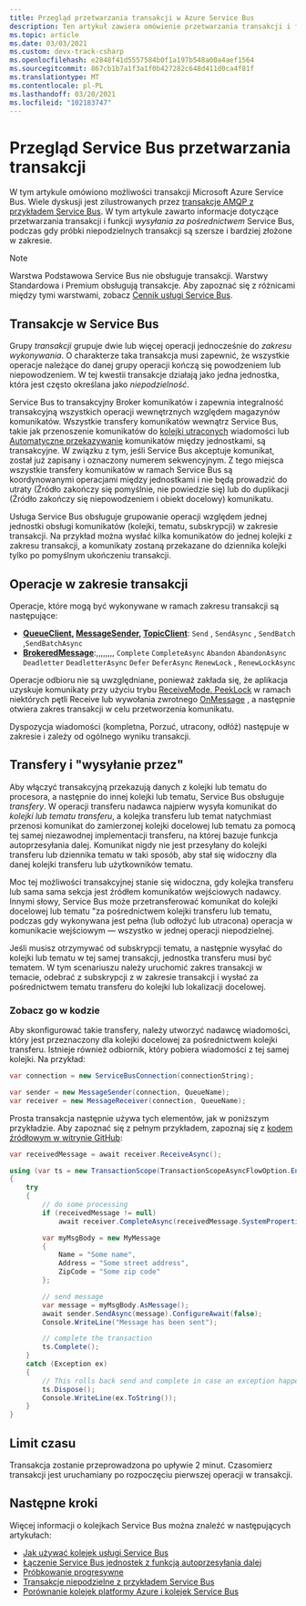```yaml
---
title: Przegląd przetwarzania transakcji w Azure Service Bus
description: Ten artykuł zawiera omówienie przetwarzania transakcji i funkcji wysyłania za pośrednictwem programu w Azure Service Bus.
ms.topic: article
ms.date: 03/03/2021
ms.custom: devx-track-csharp
ms.openlocfilehash: e2848f41d5557584b0f1a197b548a00a4aef1564
ms.sourcegitcommit: 867cb1b7a1f3a1f0b427282c648d411d0ca4f81f
ms.translationtype: MT
ms.contentlocale: pl-PL
ms.lasthandoff: 03/20/2021
ms.locfileid: "102183747"
---
```

# <a name="overview-of-service-bus-transaction-processing"></a>Przegląd Service Bus przetwarzania transakcji

W tym artykule omówiono możliwości transakcji Microsoft Azure Service Bus. Wiele dyskusji jest zilustrowanych przez [transakcje AMQP z przykładem Service Bus](https://github.com/Azure/azure-service-bus/tree/master/samples/DotNet/Microsoft.Azure.ServiceBus/TransactionsAndSendVia/TransactionsAndSendVia/AMQPTransactionsSendVia). W tym artykule zawarto informacje dotyczące przetwarzania transakcji i funkcji *wysyłania za pośrednictwem* Service Bus, podczas gdy próbki niepodzielnych transakcji są szersze i bardziej złożone w zakresie.

> [!NOTE]
> Warstwa Podstawowa Service Bus nie obsługuje transakcji. Warstwy Standardowa i Premium obsługują transakcje. Aby zapoznać się z różnicami między tymi warstwami, zobacz [Cennik usługi Service Bus](https://azure.microsoft.com/pricing/details/service-bus/).

## <a name="transactions-in-service-bus"></a>Transakcje w Service Bus

Grupy *transakcji* grupuje dwie lub więcej operacji jednocześnie do *zakresu wykonywania*. O charakterze taka transakcja musi zapewnić, że wszystkie operacje należące do danej grupy operacji kończą się powodzeniem lub niepowodzeniem. W tej kwestii transakcje działają jako jedna jednostka, która jest często określana jako *niepodzielność*.

Service Bus to transakcyjny Broker komunikatów i zapewnia integralność transakcyjną wszystkich operacji wewnętrznych względem magazynów komunikatów. Wszystkie transfery komunikatów wewnątrz Service Bus, takie jak przenoszenie komunikatów do [kolejki utraconych](service-bus-dead-letter-queues.md) wiadomości lub [Automatyczne przekazywanie](service-bus-auto-forwarding.md) komunikatów między jednostkami, są transakcyjne. W związku z tym, jeśli Service Bus akceptuje komunikat, został już zapisany i oznaczony numerem sekwencyjnym. Z tego miejsca wszystkie transfery komunikatów w ramach Service Bus są koordynowanymi operacjami między jednostkami i nie będą prowadzić do utraty (Źródło zakończy się pomyślnie, nie powiedzie się) lub do duplikacji (Źródło zakończy się niepowodzeniem i obiekt docelowy) komunikatu.

Usługa Service Bus obsługuje grupowanie operacji względem jednej jednostki obsługi komunikatów (kolejki, tematu, subskrypcji) w zakresie transakcji. Na przykład można wysłać kilka komunikatów do jednej kolejki z zakresu transakcji, a komunikaty zostaną przekazane do dziennika kolejki tylko po pomyślnym ukończeniu transakcji.

## <a name="operations-within-a-transaction-scope"></a>Operacje w zakresie transakcji

Operacje, które mogą być wykonywane w ramach zakresu transakcji są następujące:

* **[QueueClient](/dotnet/api/microsoft.azure.servicebus.queueclient), [MessageSender](/dotnet/api/microsoft.azure.servicebus.core.messagesender), [TopicClient](/dotnet/api/microsoft.azure.servicebus.topicclient)**: `Send` , `SendAsync` , `SendBatch` ,`SendBatchAsync`
* **[BrokeredMessage](/dotnet/api/microsoft.servicebus.messaging.brokeredmessage)**:,,,,,,,, `Complete` `CompleteAsync` `Abandon` `AbandonAsync` `Deadletter` `DeadletterAsync` `Defer` `DeferAsync` `RenewLock` , `RenewLockAsync` 

Operacje odbioru nie są uwzględniane, ponieważ zakłada się, że aplikacja uzyskuje komunikaty przy użyciu trybu [ReceiveMode. PeekLock](/dotnet/api/microsoft.azure.servicebus.receivemode) w ramach niektórych pętli Receive lub wywołania zwrotnego [OnMessage](/dotnet/api/microsoft.servicebus.messaging.queueclient.onmessage) , a następnie otwiera zakres transakcji w celu przetworzenia komunikatu.

Dyspozycja wiadomości (kompletna, Porzuć, utracony, odłóż) następuje w zakresie i zależy od ogólnego wyniku transakcji.

## <a name="transfers-and-send-via"></a>Transfery i "wysyłanie przez"

Aby włączyć transakcyjną przekazują danych z kolejki lub tematu do procesora, a następnie do innej kolejki lub tematu, Service Bus obsługuje *transfery*. W operacji transferu nadawca najpierw wysyła komunikat do *kolejki lub tematu transferu*, a kolejka transferu lub temat natychmiast przenosi komunikat do zamierzonej kolejki docelowej lub tematu za pomocą tej samej niezawodnej implementacji transferu, na której bazuje funkcja autoprzesyłania dalej. Komunikat nigdy nie jest przesyłany do kolejki transferu lub dziennika tematu w taki sposób, aby stał się widoczny dla danej kolejki transferu lub użytkowników tematu.

Moc tej możliwości transakcyjnej stanie się widoczna, gdy kolejka transferu lub sama sama sekcja jest źródłem komunikatów wejściowych nadawcy. Innymi słowy, Service Bus może przetransferować komunikat do kolejki docelowej lub tematu "za pośrednictwem kolejki transferu lub tematu, podczas gdy wykonywana jest pełna (lub odłożyć lub utracona) operacja w komunikacie wejściowym — wszystko w jednej operacji niepodzielnej. 

Jeśli musisz otrzymywać od subskrypcji tematu, a następnie wysyłać do kolejki lub tematu w tej samej transakcji, jednostka transferu musi być tematem. W tym scenariuszu należy uruchomić zakres transakcji w temacie, odebrać z subskrypcji z w zakresie transakcji i wysłać za pośrednictwem tematu transferu do kolejki lub lokalizacji docelowej. 

### <a name="see-it-in-code"></a>Zobacz go w kodzie

Aby skonfigurować takie transfery, należy utworzyć nadawcę wiadomości, który jest przeznaczony dla kolejki docelowej za pośrednictwem kolejki transferu. Istnieje również odbiornik, który pobiera wiadomości z tej samej kolejki. Na przykład:

```csharp
var connection = new ServiceBusConnection(connectionString);

var sender = new MessageSender(connection, QueueName);
var receiver = new MessageReceiver(connection, QueueName);
```

Prosta transakcja następnie używa tych elementów, jak w poniższym przykładzie. Aby zapoznać się z pełnym przykładem, zapoznaj się z [kodem źródłowym w witrynie GitHub](https://github.com/Azure/azure-service-bus/tree/master/samples/DotNet/Microsoft.Azure.ServiceBus/TransactionsAndSendVia/TransactionsAndSendVia/AMQPTransactionsSendVia):

```csharp
var receivedMessage = await receiver.ReceiveAsync();

using (var ts = new TransactionScope(TransactionScopeAsyncFlowOption.Enabled))
{
    try
    {
        // do some processing
        if (receivedMessage != null)
            await receiver.CompleteAsync(receivedMessage.SystemProperties.LockToken);

        var myMsgBody = new MyMessage
        {
            Name = "Some name",
            Address = "Some street address",
            ZipCode = "Some zip code"
        };

        // send message
        var message = myMsgBody.AsMessage();
        await sender.SendAsync(message).ConfigureAwait(false);
        Console.WriteLine("Message has been sent");

        // complete the transaction
        ts.Complete();
    }
    catch (Exception ex)
    {
        // This rolls back send and complete in case an exception happens
        ts.Dispose();
        Console.WriteLine(ex.ToString());
    }
}
```

## <a name="timeout"></a>Limit czasu
Transakcja zostanie przeprowadzona po upływie 2 minut. Czasomierz transakcji jest uruchamiany po rozpoczęciu pierwszej operacji w transakcji. 

## <a name="next-steps"></a>Następne kroki

Więcej informacji o kolejkach Service Bus można znaleźć w następujących artykułach:

* [Jak używać kolejek usługi Service Bus](service-bus-dotnet-get-started-with-queues.md)
* [Łączenie Service Bus jednostek z funkcją autoprzesyłania dalej](service-bus-auto-forwarding.md)
* [Próbkowanie progresywne](https://github.com/Azure/azure-service-bus/tree/master/samples/DotNet/Microsoft.ServiceBus.Messaging/AutoForward)
* [Transakcje niepodzielne z przykładem Service Bus](https://github.com/Azure/azure-service-bus/tree/master/samples/DotNet/Microsoft.ServiceBus.Messaging/AtomicTransactions)
* [Porównanie kolejek platformy Azure i kolejek Service Bus](service-bus-azure-and-service-bus-queues-compared-contrasted.md)


